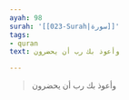 ```yaml
---
ayah: 98
surah: '[[023-Surah|سورة]]'
tags:
- quran
text: وأعوذ بك رب أن يحضرون

---
```

> وأعوذ بك رب أن يحضرون
